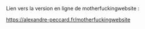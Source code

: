 

Lien vers la version en ligne de motherfuckingwebsite :

https://alexandre-peccard.fr/motherfuckingwebsite
